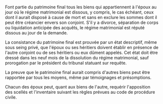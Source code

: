 Font partie du patrimoine final tous les biens qui appartiennent à l'époux au jour où le régime matrimonial est dissous, y compris, le cas échéant, ceux dont il aurait disposé à cause de mort et sans en exclure les sommes dont il peut être créancier envers son conjoint. S'il y a divorce, séparation de corps ou liquidation anticipée des acquêts, le régime matrimonial est réputé dissous au jour de la demande.


La consistance du patrimoine final est prouvée par un état descriptif, même sous seing privé, que l'époux ou ses héritiers doivent établir en présence de l'autre conjoint ou de ses héritiers ou eux dûment appelés. Cet état doit être dressé dans les neuf mois de la dissolution du régime matrimonial, sauf prorogation par le président du tribunal statuant sur requête.


La preuve que le patrimoine final aurait compris d'autres biens peut être rapportée par tous les moyens, même par témoignages et présomptions.


Chacun des époux peut, quant aux biens de l'autre, requérir l'apposition des scellés et l'inventaire suivant les règles prévues au code de procédure civile.

